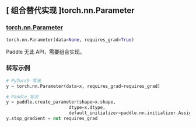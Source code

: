 ## [ 组合替代实现 ]torch.nn.Parameter

### [torch.nn.Parameter](https://pytorch.org/docs/stable/generated/torch.nn.parameter.Parameter.html?highlight=torch+nn+parameter#torch.nn.parameter.Parameter)

```python
torch.nn.Parameter(data=None, requires_grad=True)
```
Paddle 无此 API，需要组合实现。

### 转写示例
```python
# PyTorch 写法
y = torch.nn.Parameter(data=x, requires_grad=requires_grad)

# Paddle 写法
y = paddle.create_parameter(shape=x.shape,
                        dtype=x.dtype,
                        default_initializer=paddle.nn.initializer.Assign(x))
y.stop_gradient = not requires_grad
```
